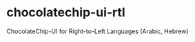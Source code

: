 chocolatechip-ui-rtl
====================

ChocolateChip-UI for Right-to-Left Languages (Arabic, Hebrew)